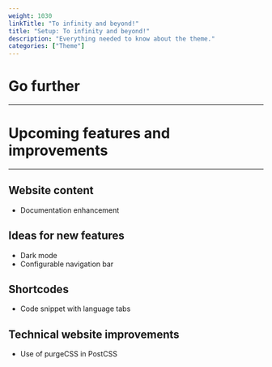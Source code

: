 ```yaml
---
weight: 1030
linkTitle: "To infinity and beyond!"
title: "Setup: To infinity and beyond!"
description: "Everything needed to know about the theme."
categories: ["Theme"]
---
```


# Go further
---

# Upcoming features and improvements
---

## Website content
* Documentation enhancement

## Ideas for new features
* Dark mode
* Configurable navigation bar

## Shortcodes
* Code snippet with language ​​tabs

## Technical website improvements
* Use of purgeCSS in PostCSS